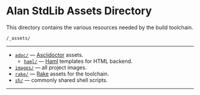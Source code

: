 # Alan StdLib Assets Directory

This directory contains the various resources needed by the build toolchain.

    /_assets/

-------------------------------------------------------------------------------

- [`adoc/`][adoc/] — [Asciidoctor] assets.
    + [`haml/`][haml/] — [Haml] templates for HTML backend.
- [`images/`][images/] — all project images.
- [`rake/`][rake/] — [Rake] assets for the toolchain.
- [`sh/`][sh/] — commonly shared shell scripts.

-------------------------------------------------------------------------------


<!-----------------------------------------------------------------------------
                               REFERENCE LINKS
------------------------------------------------------------------------------>

<!-- folders links  -->

[adoc/]: ./adoc/ "Navigate to Asciidoctor assets folder"
[haml/]: ./adoc/haml/ "Navigate to Haml templates folder"
[images/]: ./images/ "Navigate to images assets folder"
[sh/]: ./sh/ "Navigate to scripts assets folder"
[rake/]: ./rake/ "Navigate to Rake assets folder"

<!-- 3rd Party Tools -->

[Asciidoctor]: https://asciidoctor.org/ "Visit Asciidoctor website"

[Dia]: http://dia-installer.de/ "Visit Dia's website"
[Dia Diagram Editor]: http://dia-installer.de/ "Visit Dia's website"

[Haml]: https://haml.info/ "Visit Haml website"

[Rake]: https://ruby.github.io/rake/ "Visit Rake website"

<!-- EOF -->
